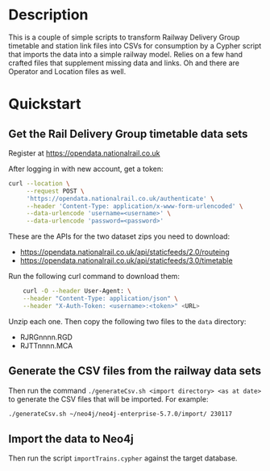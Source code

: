 # Description
This is a couple of simple scripts to transform Railway Delivery Group timetable and station link files into CSVs for consumption by a Cypher script that imports the data into a simple railway model. Relies on a few hand crafted files that supplement missing data and links. Oh and there are Operator and Location files as well.

# Quickstart
## Get the Rail Delivery Group timetable data sets
Register at https://opendata.nationalrail.co.uk

After logging in with new account, get a token:
```sh
curl --location \
     --request POST \
     'https://opendata.nationalrail.co.uk/authenticate' \
     --header 'Content-Type: application/x-www-form-urlencoded' \
     --data-urlencode 'username=<username>' \
     --data-urlencode 'password=<password>'
```
These are the APIs for the two dataset zips you need to download:

- https://opendata.nationalrail.co.uk/api/staticfeeds/2.0/routeing
- https://opendata.nationalrail.co.uk/api/staticfeeds/3.0/timetable

Run the following curl command to download them:

```sh
    curl -O --header User-Agent: \
    --header "Content-Type: application/json" \
    --header "X-Auth-Token: <username>:<token>" <URL>
```

Unzip each one. Then copy the following two files to the `data` directory:

- RJRGnnnn.RGD
- RJTTnnnn.MCA

## Generate the CSV files from the railway data sets

Then run the command `./generateCsv.sh <import directory> <as at date>` to generate the CSV files that will be imported. For example:

```sh
./generateCsv.sh ~/neo4j/neo4j-enterprise-5.7.0/import/ 230117
```

## Import the data to Neo4j
Then run the script `importTrains.cypher` against the target database.